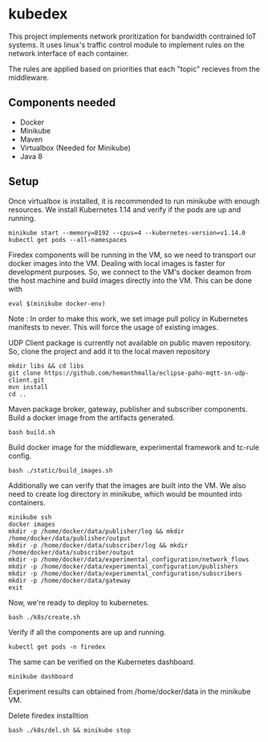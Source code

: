 # kubedex

This project implements network proritization for bandwidth contrained IoT systems. It uses linux's traffic control module to implement rules on the network interface of each container. 

The rules are applied based on priorities that each "topic" recieves from the middleware.

## Components needed

* Docker
* Minikube 
* Maven
* Virtualbox (Needed for Minikube)
* Java 8

## Setup

Once virtualbox is installed, it is recommended to run minikube with enough resources. We install Kubernetes 1.14 and verify if the pods are up and running.

```
minikube start --memory=8192 --cpus=4 --kubernetes-version=v1.14.0 
kubectl get pods --all-namespaces
```

Firedex components will be running in the VM, so we need to transport our docker images into the VM. Dealing with local images is faster for development purposes. So, we connect to the VM's docker deamon from the host machine and build images directly into the VM. This can be done with 

```
eval $(minikube docker-env)
```

Note : In order to make this work, we set image pull policy in Kubernetes manifests to never. This will force the usage of existing images.

UDP Client package is currently not available on public maven repository. So, clone the project and add it to the local maven repository

```
mkdir libs && cd libs
git clone https://github.com/hemanthmalla/eclipse-paho-mqtt-sn-udp-client.git
mvn install
cd ..
```
Maven package broker, gateway, publisher and subscriber components. Build a docker image from the artifacts generated.

```
bash build.sh
```

Build docker image for the middleware, experimental framework and tc-rule config.

```
bash ./static/build_images.sh
```

Additionally we can verify that the images are built into the VM. We also need to create log directory in minikube, which would be mounted into containers.

```
minikube ssh
docker images
mkdir -p /home/docker/data/publisher/log && mkdir /home/docker/data/publisher/output
mkdir -p /home/docker/data/subscriber/log && mkdir /home/docker/data/subscriber/output
mkdir -p /home/docker/data/experimental_configuration/network_flows 
mkdir -p /home/docker/data/experimental_configuration/publishers
mkdir -p /home/docker/data/experimental_configuration/subscribers
mkdir -p /home/docker/data/gateway
exit
```

Now, we're ready to deploy to kubernetes.
```
bash ./k8s/create.sh
```

Verify if all the components are up and running.

```
kubectl get pods -n firedex
```
The same can be verified on the Kubernetes dashboard. 

```
minikube dashboard
```

Experiment results can obtained from /home/docker/data in the minikube VM.


Delete firedex installtion 

```
bash ./k8s/del.sh && minikube stop
```
